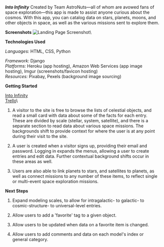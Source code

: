 _**Into Infinity**_
Created by Team AstroNuts—all of whom are avowed fans of space exploration—this app is made to assist anyone curious about the cosmos. With this app, you can catalog data on stars, planets, moons, and other objects in space, as well as the various missions sent to explore them.


**Screenshots**
![Landing Page Screenshot](https://i.imgur.com/aQRG3kY.png)\


**Technologies Used**

*Languages:* HTML, CSS, Python 

*Framework:* Django<br>
*Platforms:* Heroku (app hosting), Amazon Web Services (app image hosting), Imgur (screenshots/favicon hosting)<br>
*Resources:* Pixabay, Pexels (background image sourcing)<br>

**Getting Started**

[Into Infinity](http://intoinfinity.herokuapp.com "Into Infinity")\
[Trello](https://trello.com/b/GESyISPn/space-objects "Trello")\

1. A visitor to the site is free to browse the lists of celestial objects, and read a small card with data about some of the facts for each entry. These are divided by scale (stellar, system, satellite), and there is a separate section to read data about various space missions. The backgrounds shift to provide context for where the user is at any point during their visit to the site.

2. A user is created when a visitor signs up, providing their email and password. Logging in expands the menus, allowing a user to create entries and edit data. Further contextual background shifts occur in these areas as well.

3. Users are also able to link planets to stars, and satellites to planets, as well as connect missions to any number of these items, to reflect single or multi-event space exploration missions.


**Next Steps**
1. Expand modeling scales, to allow for intragalactic- to galactic- to cosmic-structure- to universal-level entries.

2. Allow users to add a 'favorite' tag to a given object.

3. Allow users to be updated when data on a favorite item is changed.

4. Allow users to add comments and data on each model's index or general category.
